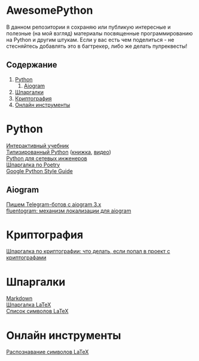# AwesomePython
В данном репозитории я сохраняю или публикую интересные и полезные (на мой взгляд) материалы посвященные программированию на Python и другим штукам. Если у вас есть чем поделиться - не стесняйтесь добавлять это в багтрекер, либо же делать пулреквесты!

## Содержание
1. [Python](#python)
    1. [Aiogram](#aiogram)
2. [Шпаргалки](#spreadsheets)
3. [Криптография](#cryptography)
4. [Онлайн инструменты](#tools)  


# Python <a name="python"></a>
[Интерактивный учебник](https://pythontutor.ru/)  
[Типизированный Python](https://to.digital/typed-python/) ([книжка](https://t.me/t0digital/151), [видео](https://www.youtube.com/watch?v=dKxiHlZvULQ))  
[Python для сетевых инженеров](https://pyneng.readthedocs.io/ru/latest/index.html)  
[Шпаргалка по Poetry](https://habr.com/ru/articles/593529/)  
[Google Python Style Guide](https://google.github.io/styleguide/pyguide.html)

## Aiogram <a name="aiogram"></a>
[Пишем Telegram-ботов с aiogram 3.x](https://mastergroosha.github.io/aiogram-3-guide/)  
[fluentogram: механизм локализации для aiogram](https://github.com/Arustinal/fluentogram)  

# Криптография <a name="cryptography"></a>
[Шпаргалка по криптографии: что делать, если попал в проект с криптографами](https://habr.com/ru/companies/infotecs_official/articles/761008/)

# Шпаргалки <a name="spreadsheets"></a>
[Markdown](https://www.markdownguide.org/cheat-sheet/)  
[Шпаргалка LaTeX](https://wch.github.io/latexsheet/latexsheet.pdf)  
[Список символов LaTeX](https://oeis.org/wiki/List_of_LaTeX_mathematical_symbols)  

# Онлайн инструменты <a name="tools"></a>
[Распознавание символов LaTeX](https://detexify.kirelabs.org/classify.html)  
